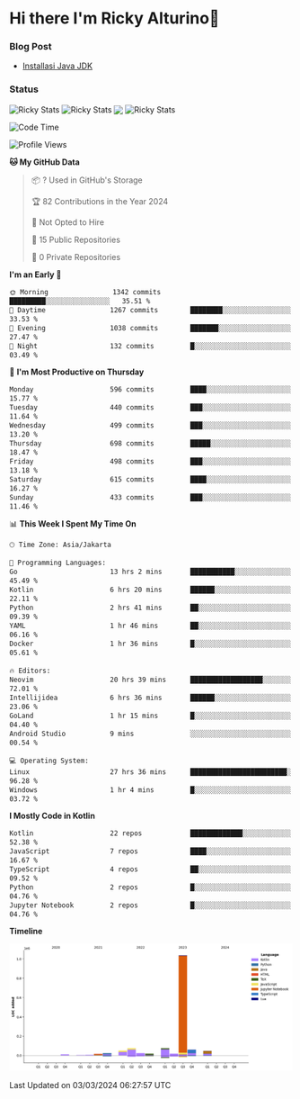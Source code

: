 # Hi there I'm Ricky Alturino👋

### Blog Post

<!-- BLOG-POST-LIST:START -->

- [Installasi Java JDK](https://onirutla.medium.com/installasi-java-jdk-ec701beeb5cb?source=rss-d9d81c918cc9------2)
<!-- BLOG-POST-LIST:END -->

### Status

<img align="center" alt="Ricky Stats" src="https://github-readme-stats.vercel.app/api?username=Alturino&theme=dark&show_icons=true&hide_border=false" />
<img align="center" alt="Ricky Stats" src="https://github-readme-stats.vercel.app/api/top-langs/?username=Alturino&theme=dark&show_icons=true&layout=compact"/>
<img align="center" width="640px" src="https://github-readme-stats.vercel.app/api/wakatime?username=Alturino&layout=compact&hide_border=true&theme=dark">
<img align="center" alt="Ricky Stats" src="https://leetcard.jacoblin.cool/onirutla?border=0&radius=20&ext=activity"/>

<!--START_SECTION:waka-->
![Code Time](http://img.shields.io/badge/Code%20Time-58%20hrs%207%20mins-blue)

![Profile Views](http://img.shields.io/badge/Profile%20Views-0-blue)

**🐱 My GitHub Data** 

> 📦 ? Used in GitHub's Storage 
 > 
> 🏆 82 Contributions in the Year 2024
 > 
> 🚫 Not Opted to Hire
 > 
> 📜 15 Public Repositories 
 > 
> 🔑 0 Private Repositories 
 > 
**I'm an Early 🐤** 

```text
🌞 Morning                1342 commits        █████████░░░░░░░░░░░░░░░░   35.51 % 
🌆 Daytime                1267 commits        ████████░░░░░░░░░░░░░░░░░   33.53 % 
🌃 Evening                1038 commits        ███████░░░░░░░░░░░░░░░░░░   27.47 % 
🌙 Night                  132 commits         █░░░░░░░░░░░░░░░░░░░░░░░░   03.49 % 
```
📅 **I'm Most Productive on Thursday** 

```text
Monday                   596 commits         ████░░░░░░░░░░░░░░░░░░░░░   15.77 % 
Tuesday                  440 commits         ███░░░░░░░░░░░░░░░░░░░░░░   11.64 % 
Wednesday                499 commits         ███░░░░░░░░░░░░░░░░░░░░░░   13.20 % 
Thursday                 698 commits         █████░░░░░░░░░░░░░░░░░░░░   18.47 % 
Friday                   498 commits         ███░░░░░░░░░░░░░░░░░░░░░░   13.18 % 
Saturday                 615 commits         ████░░░░░░░░░░░░░░░░░░░░░   16.27 % 
Sunday                   433 commits         ███░░░░░░░░░░░░░░░░░░░░░░   11.46 % 
```


📊 **This Week I Spent My Time On** 

```text
🕑︎ Time Zone: Asia/Jakarta

💬 Programming Languages: 
Go                       13 hrs 2 mins       ███████████░░░░░░░░░░░░░░   45.49 % 
Kotlin                   6 hrs 20 mins       ██████░░░░░░░░░░░░░░░░░░░   22.11 % 
Python                   2 hrs 41 mins       ██░░░░░░░░░░░░░░░░░░░░░░░   09.39 % 
YAML                     1 hr 46 mins        ██░░░░░░░░░░░░░░░░░░░░░░░   06.16 % 
Docker                   1 hr 36 mins        █░░░░░░░░░░░░░░░░░░░░░░░░   05.61 % 

🔥 Editors: 
Neovim                   20 hrs 39 mins      ██████████████████░░░░░░░   72.01 % 
Intellijidea             6 hrs 36 mins       ██████░░░░░░░░░░░░░░░░░░░   23.06 % 
GoLand                   1 hr 15 mins        █░░░░░░░░░░░░░░░░░░░░░░░░   04.40 % 
Android Studio           9 mins              ░░░░░░░░░░░░░░░░░░░░░░░░░   00.54 % 

💻 Operating System: 
Linux                    27 hrs 36 mins      ████████████████████████░   96.28 % 
Windows                  1 hr 4 mins         █░░░░░░░░░░░░░░░░░░░░░░░░   03.72 % 
```

**I Mostly Code in Kotlin** 

```text
Kotlin                   22 repos            █████████████░░░░░░░░░░░░   52.38 % 
JavaScript               7 repos             ████░░░░░░░░░░░░░░░░░░░░░   16.67 % 
TypeScript               4 repos             ██░░░░░░░░░░░░░░░░░░░░░░░   09.52 % 
Python                   2 repos             █░░░░░░░░░░░░░░░░░░░░░░░░   04.76 % 
Jupyter Notebook         2 repos             █░░░░░░░░░░░░░░░░░░░░░░░░   04.76 % 
```



**Timeline**

![Lines of Code chart](https://raw.githubusercontent.com/Alturino/Alturino/main/assets/bar_graph.png)


 Last Updated on 03/03/2024 06:27:57 UTC
<!--END_SECTION:waka-->

